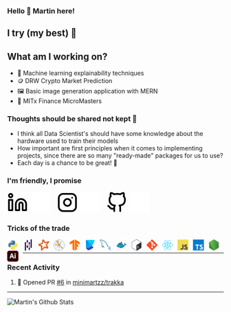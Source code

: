 ### Hello 👋 Martin here!

## I try (my best) 💪

## What am I working on?

- 🤖 Machine learning explainability techniques
- 🪙 DRW Crypto Market Prediction
- 🖼️ Basic image generation application with MERN
- 🏦 MITx Finance MicroMasters

### Thoughts should be shared not kept 🧠

- I think all Data Scientist's should have some knowledge about the hardware used to train their models
- How important are first principles when it comes to implementing projects, since there are so many "ready-made" packages for us to use?
- Each day is a chance to be great! 💫

### I'm friendly, I promise

[![website](./assets/linkedin-light.svg)](https://linkedin.com/in/martin-ho-zy#gh-light-mode-only)
[![website](./assets/linkedin-dark.svg)](https://linkedin.com/in/martin-ho-zy#gh-dark-mode-only)
&nbsp;&nbsp;
[![website](./assets/instagram-light.svg)](https://instagram.com/minimartzz/#gh-light-mode-only)
[![website](./assets/instagram-dark.svg)](https://instagram.com/minimartzz/#gh-dark-mode-only)
&nbsp;&nbsp;
[![website](./assets/github-light.svg)](https://github.com/minimartzz#gh-light-mode-only)
[![website](./assets/github-dark.svg)](https://github.com/minimartzz#gh-dark-mode-only)
&nbsp;&nbsp;

### Tricks of the trade

<img align="left" alt="Python" width="26px" src="https://raw.githubusercontent.com/devicons/devicon/v2.16.0/icons/python/python-original.svg" style="padding-right:10px;" />
<img align="left" alt="Pandas" width="26px" src="https://raw.githubusercontent.com/devicons/devicon/v2.16.0/icons/pandas/pandas-original.svg" style="padding-right:10px;" />
<img align="left" alt="Spark" width="26px" src="https://raw.githubusercontent.com/devicons/devicon/v2.16.0/icons/apachespark/apachespark-original.svg" style="padding-right:10px;" />
<img align="left" alt="Matplotlib" width="26px" src="https://raw.githubusercontent.com/devicons/devicon/v2.16.0/icons/matplotlib/matplotlib-original.svg" style="padding-right:10px;" />
<img align="left" alt="Tensorflow" width="26px" src="https://raw.githubusercontent.com/devicons/devicon/v2.16.0/icons/tensorflow/tensorflow-original.svg" style="padding-right:10px;" />
<img align="left" alt="Poetry" width="26px" src="https://raw.githubusercontent.com/devicons/devicon/v2.16.0/icons/poetry/poetry-original.svg" style="padding-right:10px;" />
<img align="left" alt="MySQL" width="26px" src="https://raw.githubusercontent.com/devicons/devicon/v2.16.0/icons/mysql/mysql-original.svg" style="padding-right:10px;" />
<img align="left" alt="Docker" width="26px" src="https://raw.githubusercontent.com/devicons/devicon/v2.16.0/icons/docker/docker-original.svg" style="padding-right:10px;" />
<img align="left" alt="Bash" width="26px" src="https://raw.githubusercontent.com/devicons/devicon/v2.16.0/icons/bash/bash-original.svg" style="padding-right:10px;" />
<img align="left" alt="Git" width="26px" src="https://raw.githubusercontent.com/devicons/devicon/v2.16.0/icons/git/git-original.svg" style="padding-right:10px;" />
<img align="left" alt="React" width="26px" src="https://raw.githubusercontent.com/devicons/devicon/v2.16.0/icons/react/react-original.svg" style="padding-right:10px;" />
<img align="left" alt="Javascript" width="26px" src="https://raw.githubusercontent.com/devicons/devicon/v2.16.0/icons/javascript/javascript-original.svg" style="padding-right:10px;" />
<img align="left" alt="Typescript" width="26px" src="https://raw.githubusercontent.com/devicons/devicon/v2.16.0/icons/typescript/typescript-original.svg" style="padding-right:10px;" />
<img align="left" alt="NodeJS" width="26px" src="https://raw.githubusercontent.com/devicons/devicon/v2.16.0/icons/nodejs/nodejs-original.svg" style="padding-right:10px;" />
<img align="left" alt="Illustrator" width="26px" src="https://raw.githubusercontent.com/devicons/devicon/v2.16.0/icons/illustrator/illustrator-plain.svg" style="padding-right:10px;" />

</br>

---

### Recent Activity

<!--START_SECTION:activity-->
1. 💪 Opened PR [#6](undefined) in [minimartzz/trakka](https://github.com/minimartzz/trakka)
<!--END_SECTION:activity-->

---

<img align="left" alt="Martin's Github Stats" src="https://github-readme-stats.vercel.app/api?username=minimartzz&show_icons=true&theme=cobalt" />
